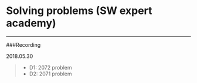 # Solving problems (SW expert academy)
----------
###Recording

2018.05.30
>- D1: 2072 problem
>- D2: 2071 problem
